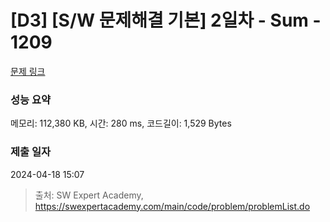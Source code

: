 # [D3] [S/W 문제해결 기본] 2일차 - Sum - 1209 

[문제 링크](https://swexpertacademy.com/main/code/problem/problemDetail.do?contestProbId=AV13_BWKACUCFAYh) 

### 성능 요약

메모리: 112,380 KB, 시간: 280 ms, 코드길이: 1,529 Bytes

### 제출 일자

2024-04-18 15:07



> 출처: SW Expert Academy, https://swexpertacademy.com/main/code/problem/problemList.do